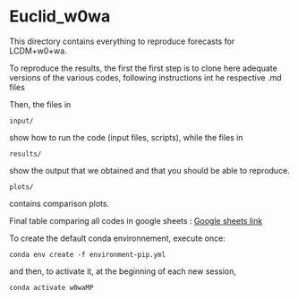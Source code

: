 # Euclid_w0wa

This directory contains everything to reproduce forecasts for LCDM+w0+wa.

To reproduce the results, the first the first step is to clone here adequate versions of the various codes, following instructions int he respective .md files

Then, the files in

    input/

show how to run the code (input files, scripts), while the files in

    results/

show the output that we obtained and that you should be able to reproduce.

    plots/

contains comparison plots.

Final table comparing all codes in google sheets : [Google sheets link](https://docs.google.com/spreadsheets/d/1DcKexttMQ_1JmajdQiL0LbSD3m1FXQKU/edit?usp=sharing&ouid=116025791120069747063&rtpof=true&sd=true)

To create the default conda environnement, execute once:

    conda env create -f environment-pip.yml

and then, to activate it, at the beginning of each new session,

    conda activate w0waMP